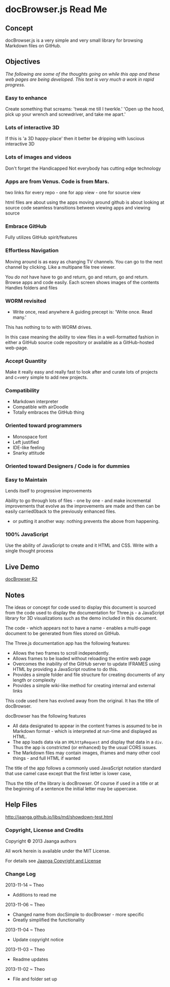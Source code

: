 docBrowser.js Read Me
=====================

## Concept
docBrowser.js is a very simple and very small library for browsing Markdown files on GitHub.

## Objectives

_The following are some of the thoughts going on while this app and these web pages are being developed. This text is very much a work in rapid progress._

### Easy to enhance
Create something that screams: 'tweak me till I twerkle.' 'Open up the hood, pick up your wrench and screwdriver, and take me apart.'


### Lots of interactive 3D
If this is 'a 3D happy-place' then it better be dripping with luscious interactive 3D


### Lots of images and videos
Don't forget the Handicapped
Not everybody has cutting edge technology


### Apps are from Venus. Code is from Mars.
two links for every repo - one for app view - one for source view

html files are about using the apps
moving around github is about looking at source code
seamless transitions between viewing apps and viewing source


### Embrace GitHub
Fully utilizes GitHub spirit/features


### Effortless Navigation
Moving around is as easy as changing TV channels. You can go to the next channel by clicking. Like a multipane file tree viewer.

You *do not* have have to go and return, go and return, go and return.
Browse apps and code easily.
Each screen shows images of the contents
Handles folders and files


### WORM revisited
* Write once, read anywhere
A guiding precept is: 'Write once. Read many.' 

This has nothing to to with WORM drives. 

In this case meaning the ability to view files in a well-formatted fashion in either a GitHub source code repository or available as a GitHub-hosted web-page.


### Accept Quantity
Make it really easy and really fast to look after and curate lots of projects and c=very simple to add new projects.


### Compatibility
* Markdown interpreter 
* Compatible with airDoodle 
* Totally embraces the GitHub thing

### Oriented toward programmers
* Monospace font
* Left justified
* IDE-like feeling
* Snarky attitude


### Oriented toward Designers / Code is for dummies


### Easy to Maintain
Lends itself to progressive improvements

Ability to go through lots of files - one by one - and make incremental improvements that evolve as the improvements are made and then can be easily carried0back to the previously enhanced files.
- or putting it another way: nothing prevents the above from happening.


### 100% JavaScript
Use the ability of JavaScript to create and it HTML and CSS.
Write with a single thought process


## Live Demo

[docBrowser R2](http://jaanga.github.io/libs/db/doc-browser-prototype.html)

## Notes

The ideas or concept for code used to display this document is sourced from the code used to display the documentation for Three.js - a JavaScript library for 3D visualizations such as the demo included in this document.

The code - which appears not to have a name - enables a multi-page document to be generated from files stored on GitHub.

The Three.js documentation app has the following features:

* Allows the two frames to scroll independently.
* Allows frames to be loaded without reloading the entire web page
* Overcomes the inability of the GitHub server to update IFRAMES using HTML by providing a JavaScript routine to do this.
* Provides a simple folder and file structure for creating documents of any length or complexity
* Provides a simple wiki-like method for creating internal and external links 

This code used here has evolved away from the original. It has the title of docBrowser.

docBrowser has the following features

* All data designated to appear in the content frames is assumed to be in Markdown format - which is interpreted at run-time and displayed as HTML.
* The app loads data via an `XMLhttpRequest` and display that data in a `div`. Thus the app is constricted (or enhanced) by the usual CORS issues.
* The Markdown files may contain images, iframes and many other cool things - and full HTML if wanted


The title of the app follows a commonly used JavaScript notation standard that use camel case except that the first letter is lower case,

Thus the title of the library is docBrowser. Of course if used in a title or at the beginning of a sentence the initial letter may be uppercase. 

## Help Files

<http://jaanga.github.io/libs/md/showdown-test.html>

### Copyright, License and Credits
Copyright &copy; 2013 Jaanga authors

All work herein is available under the MIT License.  

For details see [Jaanga Copyright and License](http://jaanga.github.io/libs/jaanga-copyright-and-mit-license.md)


### Change Log

2013-11-14 ~ Theo

* Additions to read me

2013-11-06 ~ Theo

* Changed name from docSimple to docBrowser - more specific
* Greatly simplified the functionality


2013-11-04 ~ Theo

* Update copyright notice

2013-11-03 ~ Theo

* Readme updates

2013-11-02 ~ Theo

* File and folder set up 
